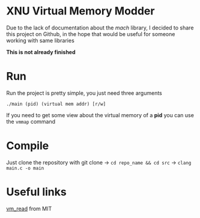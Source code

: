 # XNU Virtual Memory Modder
Due to the lack of documentation about the _mach_ library, I decided to share this project on Github, in the hope that would be useful for someone working with same libraries

**This is not already finished**
# Run

  

Run the project is pretty simple, you just need three arguments

  

```./main (pid) (virtual mem addr) [r/w]```

  

If you need to get some view about the virtual memory of a **pid** you can use the ```vmmap``` command

# Compile

Just clone the repository with git clone ->  ```cd repo_name && cd src``` -> ```clang main.c -o main``` 

# Useful links

  

[vm_read](http://web.mit.edu/darwin/src/modules/xnu/osfmk/man/vm_read.html) from MIT

